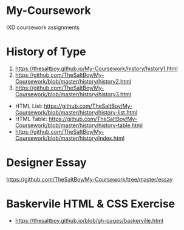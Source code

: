 # My-Coursework
IXD coursework assignments

# History of Type
1. https://thesaltboy.github.io/My-Coursework/history/history1.html
2. https://github.com/TheSaltBoy/My-Coursework/blob/master/history/history2.html
3. https://github.com/TheSaltBoy/My-Coursework/blob/master/history/history3.html
* HTML List: https://github.com/TheSaltBoy/My-Coursework/blob/master/history/history-list.html
* HTML Table: https://github.com/TheSaltBoy/My-Coursework/blob/master/history/history-table.html
* https://github.com/TheSaltBoy/My-Coursework/blob/master/history/index.html

# Designer Essay
https://github.com/TheSaltBoy/My-Coursework/tree/master/essay

# Baskervile HTML & CSS Exercise
* https://thesaltboy.github.io/blob/gh-pages/baskerville.html
